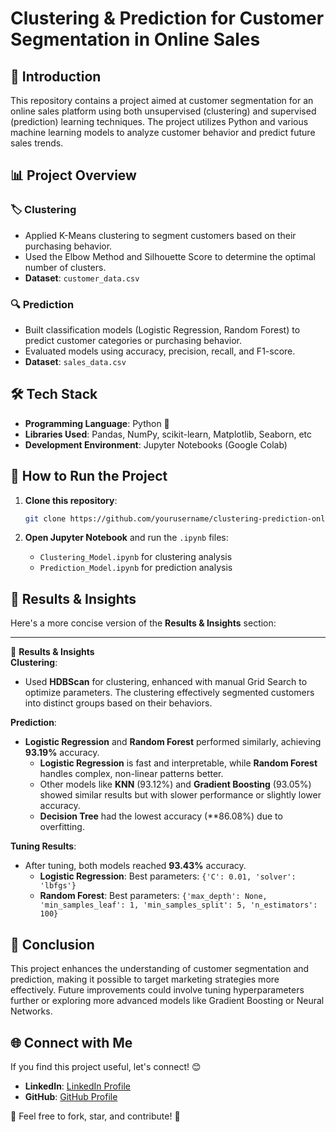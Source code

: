 # Clustering & Prediction for Customer Segmentation in Online Sales

## 📖 **Introduction**  
This repository contains a project aimed at customer segmentation for an online sales platform using both unsupervised (clustering) and supervised (prediction) learning techniques. The project utilizes Python and various machine learning models to analyze customer behavior and predict future sales trends.

## 📊 **Project Overview**

### 🏷️ **Clustering**  
- Applied K-Means clustering to segment customers based on their purchasing behavior.  
- Used the Elbow Method and Silhouette Score to determine the optimal number of clusters.  
- **Dataset**: `customer_data.csv`

### 🔍 **Prediction**  
- Built classification models (Logistic Regression, Random Forest) to predict customer categories or purchasing behavior.  
- Evaluated models using accuracy, precision, recall, and F1-score.  
- **Dataset**: `sales_data.csv`

## 🛠️ **Tech Stack**  
- **Programming Language**: Python 🐍  
- **Libraries Used**: Pandas, NumPy, scikit-learn, Matplotlib, Seaborn, etc
- **Development Environment**: Jupyter Notebooks (Google Colab)

## 🚀 **How to Run the Project**
1. **Clone this repository**:
    ```bash
    git clone https://github.com/yourusername/clustering-prediction-onlinesales.git
    ```

2. **Open Jupyter Notebook** and run the `.ipynb` files:
    - `Clustering_Model.ipynb` for clustering analysis
    - `Prediction_Model.ipynb` for prediction analysis

## 📜 **Results & Insights**  
Here's a more concise version of the **Results & Insights** section:

---

📜 **Results & Insights**  
**Clustering**:  
- Used **HDBScan** for clustering, enhanced with manual Grid Search to optimize parameters. The clustering effectively segmented customers into distinct groups based on their behaviors.

**Prediction**:  
- **Logistic Regression** and **Random Forest** performed similarly, achieving **93.19%** accuracy.  
   - **Logistic Regression** is fast and interpretable, while **Random Forest** handles complex, non-linear patterns better.  
   - Other models like **KNN** (93.12%) and **Gradient Boosting** (93.05%) showed similar results but with slower performance or slightly lower accuracy.  
   - **Decision Tree** had the lowest accuracy (**86.08%) due to overfitting.  

**Tuning Results**:  
- After tuning, both models reached **93.43%** accuracy.  
   - **Logistic Regression**: Best parameters: `{'C': 0.01, 'solver': 'lbfgs'}`  
   - **Random Forest**: Best parameters: `{'max_depth': None, 'min_samples_leaf': 1, 'min_samples_split': 5, 'n_estimators': 100}`  

## 🎯 **Conclusion**  
This project enhances the understanding of customer segmentation and prediction, making it possible to target marketing strategies more effectively. Future improvements could involve tuning hyperparameters further or exploring more advanced models like Gradient Boosting or Neural Networks.

## 🌐 **Connect with Me**  
If you find this project useful, let's connect! 😊  

- **LinkedIn**: [LinkedIn Profile](https://www.linkedin.com/in/felixrafael/) 
- **GitHub**: [GitHub Profile](https://github.com/FR21)

📌 Feel free to fork, star, and contribute! 🚀

